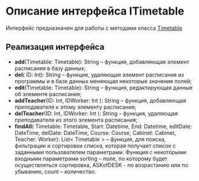 # Описание интерфейса ITimetable
Интерфейс предназначен для работы с методами класса [Timetable](https://github.com/saramampco/oop/blob/master/docs/Client.md)

## Реализация интерфейса

* **add**(Timetable: Timetable): String – функция, добавляющая элемент расписания в базу данных;
* **del**( ID: Int): String –  функция, удаляющая  элемент расписания из программы и в базе данных меняющая некоторые значения полей;
* **edit**(Timetable: Timetable): String – функция, редактирующая данные об элементе расписания;
* **addTeacher**(ID: Int, IDWorker: Int ): String –  функция, добавляющая преподавателя к этому элементу расписания;
* **delTeacher**(ID: Int, IDWorker: Int ): String –  функция, удаляющая преподавателя из этого элемента расписания;
* **findAll**(  Timetable: Timetable, Start: Datetime, End: Datetime,  editDate:	DateTime, delDate:	DateTime,  Course: Course, Cabinet: Cabinet, Teacher: Worker): List< Timetable >  – функция, для поиска, фильтрации и сортировки списка, которая получает список с заданными пользователем параметрами.
Функция с некоторыми входными параметрами sorting – поле, по которому будет осуществляться сортировка, ASKofDESK - по возрастанию или по убыванию, count – количество.